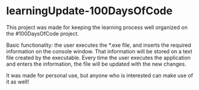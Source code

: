 # learningUpdate-100DaysOfCode
This project was made for keeping the learning process well organized on the #100DaysOfCode project.

Basic functionality: the user executes the *.exe file, and inserts the required information on  the console window. That information will be stored on a text file created by the executable. Every time the user executes the application and enters the information, the file will be updated with the new changes.

It was made for personal use, but anyone who is interested can make use of it as well!
